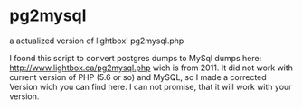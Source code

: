# pg2mysql
a actualized version of lightbox' pg2mysql.php

I foond this script to convert postgres dumps to MySql dumps here: http://www.lightbox.ca/pg2mysql.php
wich is from 2011. It did not work with current version of PHP (5.6 or so) and MySQL, so I made a corrected Version wich you can find here. I can not promise, that it will work with your version.
